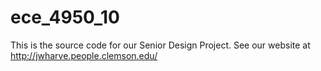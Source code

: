 # ece_4950_10

This is the source code for our Senior Design Project. See our website at http://jwharve.people.clemson.edu/
